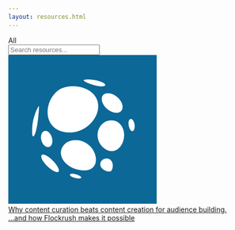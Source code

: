 ```yaml
---
layout: resources.html
---
```


<!-- Flockrush resources -->

 <div class="ui secondary pointing menu">
  <a class="active item">
    All
  </a>
  <div class="right menu">
  <div class="item">
  <div class="ui transparent icon input"><input type="text" placeholder="Search resources...">
                <i class="search link icon"></i></div>
</div>
</div>
</div>

<div class="ui bottom attached container space-5em-bottom space-5em">
  <div class="ui stackable link cards">
  <a class="ui card" href="/resources/Why-content-curation-beats-content-creation-for-audience-building"><div class="image">
  <img src="/img/Flockrush-icon-logo.png" alt="Flockrush logo">
</div><div class="content">
  <div class="description h-small">
                    Why content curation beats content creation for audience building.
       </div>
</div><div class="extra content">
                ...and how Flockrush makes it possible
     </div></a>
</div>
</div>

